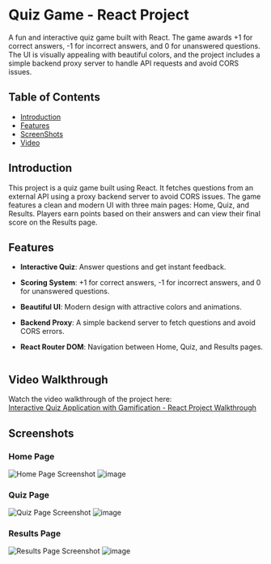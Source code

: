 
# Quiz Game - React Project

A fun and interactive quiz game built with React. The game awards +1 for correct answers, -1 for incorrect answers, and 0 for unanswered questions. The UI is visually appealing with beautiful colors, and the project includes a simple backend proxy server to handle API requests and avoid CORS issues.

## Table of Contents

- [Introduction](#introduction)
- [Features](#features)
- [ScreenShots](#screenshots)
- [Video]("video")

## Introduction

This project is a quiz game built using React. It fetches questions from an external API using a proxy backend server to avoid CORS issues. The game features a clean and modern UI with three main pages: Home, Quiz, and Results. Players earn points based on their answers and can view their final score on the Results page.

## Features

- **Interactive Quiz**: Answer questions and get instant feedback.
- **Scoring System**: +1 for correct answers, -1 for incorrect answers, and 0 for unanswered questions.
- **Beautiful UI**: Modern design with attractive colors and animations.
- **Backend Proxy**: A simple backend server to fetch questions and avoid CORS errors.
- **React Router DOM**: Navigation between Home, Quiz, and Results pages.

  ```

  ```
## Video Walkthrough

Watch the video walkthrough of the project here:  
[Interactive Quiz Application with Gamification - React Project Walkthrough](https://youtu.be/1iCkHJD_bBE)


## Screenshots

### Home Page

![Home Page Screenshot](./src/assests/home.png)
![image](https://github.com/user-attachments/assets/a0caefa8-9090-4091-9d54-203f85579693)


### Quiz Page

![Quiz Page Screenshot](./src/assests/quiz.png)
![image](https://github.com/user-attachments/assets/f9615b57-5257-4785-be31-0a00d1c220f9)


### Results Page

![Results Page Screenshot](./src/assests/result.png)
![image](https://github.com/user-attachments/assets/80324a39-0b93-4063-946d-67fe44b502ef)


```

```

